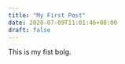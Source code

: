 ```yaml
---
title: "My First Post"
date: 2020-07-09T11:01:46+08:00
draft: false
---
```




This is my fist bolg.